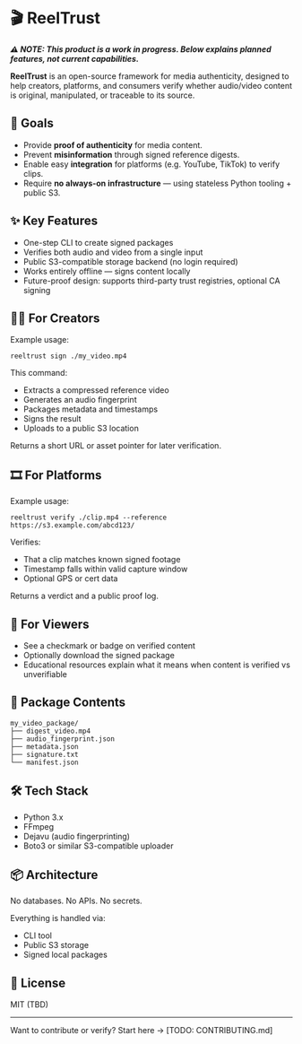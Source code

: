 # 🎬 ReelTrust

_**⚠️ NOTE: This product is a work in progress. Below explains planned features, not current capabilities.**_

**ReelTrust** is an open-source framework for media authenticity, designed to help creators, platforms, and consumers verify whether audio/video content is original, manipulated, or traceable to its source.

## 🚀 Goals

- Provide **proof of authenticity** for media content.
- Prevent **misinformation** through signed reference digests.
- Enable easy **integration** for platforms (e.g. YouTube, TikTok) to verify clips.
- Require **no always-on infrastructure** — using stateless Python tooling + public S3.

## ✨ Key Features

- One-step CLI to create signed packages
- Verifies both audio and video from a single input
- Public S3-compatible storage backend (no login required)
- Works entirely offline — signs content locally
- Future-proof design: supports third-party trust registries, optional CA signing

## 🧑‍💻 For Creators

Example usage:

    reeltrust sign ./my_video.mp4

This command:

- Extracts a compressed reference video
- Generates an audio fingerprint
- Packages metadata and timestamps
- Signs the result
- Uploads to a public S3 location

Returns a short URL or asset pointer for later verification.

## 🎞️ For Platforms

Example usage:

    reeltrust verify ./clip.mp4 --reference https://s3.example.com/abcd123/

Verifies:

- That a clip matches known signed footage
- Timestamp falls within valid capture window
- Optional GPS or cert data

Returns a verdict and a public proof log.

## 👀 For Viewers

- See a checkmark or badge on verified content
- Optionally download the signed package
- Educational resources explain what it means when content is verified vs unverifiable

## 📁 Package Contents

    my_video_package/
    ├── digest_video.mp4
    ├── audio_fingerprint.json
    ├── metadata.json
    ├── signature.txt
    └── manifest.json

## 🛠️ Tech Stack

- Python 3.x
- FFmpeg
- Dejavu (audio fingerprinting)
- Boto3 or similar S3-compatible uploader

## 📦 Architecture

No databases. No APIs. No secrets.

Everything is handled via:

- CLI tool
- Public S3 storage
- Signed local packages

## 📄 License

MIT (TBD)

---

Want to contribute or verify? Start here → [TODO: CONTRIBUTING.md]
